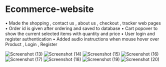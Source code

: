 # Ecommerce-website
• Made the shopping , contact us , about us , checkout , tracker
web pages
• Order id is given after ordering and saved to database
• Cart popover to show the current selected items with quantity
and price
• User login and register authentication
• Added audio instructions when mouse hover over Product ,
Login , Register

![Screenshot (13)](https://user-images.githubusercontent.com/73066457/147845441-5692197c-5ca3-4d5c-9e03-c08046acfec2.png)
![Screenshot (14)](https://user-images.githubusercontent.com/73066457/147845442-c7e397e1-3551-4715-82a3-944fdca7be25.png)
![Screenshot (15)](https://user-images.githubusercontent.com/73066457/147845443-be8c556e-9ee5-49ea-bc10-c9019f89ed5d.png)
![Screenshot (16)](https://user-images.githubusercontent.com/73066457/147845444-d6904dec-9455-4418-b7d2-d5579d39d2c9.png)
![Screenshot (17)](https://user-images.githubusercontent.com/73066457/147845445-c1c91004-98b6-47cb-8720-4a11615c6602.png)
![Screenshot (18)](https://user-images.githubusercontent.com/73066457/147845447-bf37f3b1-9609-4593-a061-1947f7cfa55b.png)
![Screenshot (19)](https://user-images.githubusercontent.com/73066457/147845449-be9cfde1-56ae-497c-8285-a524270f4139.png)
![Screenshot (20)](https://user-images.githubusercontent.com/73066457/147845450-182b7780-260e-414d-97c2-700e060b542a.png)
